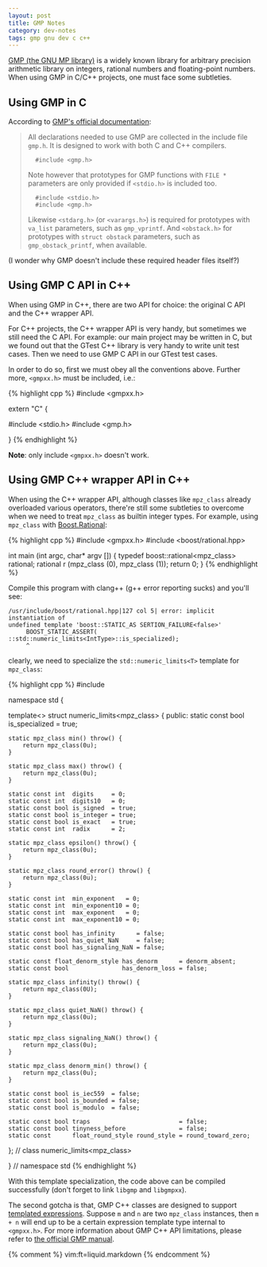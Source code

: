 ```yaml
---
layout: post
title: GMP Notes
category: dev-notes
tags: gmp gnu dev c c++
---
```


[GMP (the GNU MP library)][gmp-home] is a widely known library for arbitrary
precision arithmetic library on integers, rational numbers and floating-point
numbers.  When using GMP in C/C++ projects, one must face some subtleties.

[gmp-home]: http://gmplib.org/index.html

<!-- start -->

## Using GMP in C

According to [GMP's official documentation][gmp-headers]:

>   All declarations needed to use GMP are collected in the include file
>   `gmp.h`.  It is designed to work with both C and C++ compilers.
>
>       #include <gmp.h>
>
>   Note however that prototypes for GMP functions with `FILE *` parameters are
>   only provided if `<stdio.h>` is included too.
>
>       #include <stdio.h>
>       #include <gmp.h>
>
>   Likewise `<stdarg.h>` (or `<varargs.h>`) is required for prototypes with
>   `va_list` parameters, such as `gmp_vprintf`.  And `<obstack.h>` for
>   prototypes with `struct obstack` parameters, such as `gmp_obstack_printf`,
>   when available.

[gmp-headers]: http://gmplib.org/manual/Headers-and-Libraries.html#Headers-and-Libraries

(I wonder why GMP doesn't include these required header files itself?)

## Using GMP C API in C++

When using GMP in C++, there are two API for choice: the original C API and the
C++ wrapper API.

For C++ projects, the C++ wrapper API is very handy, but sometimes we still
need the C API.  For example: our main project may be written in C, but we
found out that the GTest C++ library is very handy to write unit test cases.
Then we need to use GMP C API in our GTest test cases.

In order to do so, first we must obey all the conventions above.  Further more,
`<gmpxx.h>` must be included, i.e.:

{% highlight cpp %}
#include <gmpxx.h>

extern "C" {

#include <stdio.h>
#include <gmp.h>

}
{% endhighlight %}

**Note**: only include `<gmpxx.h>` doesn't work.

## Using GMP C++ wrapper API in C++

When using the C++ wrapper API, although classes like `mpz_class` already
overloaded various operators, there're still some subtleties to overcome when we
need to treat `mpz_class` as builtin integer types.  For example, using
`mpz_class` with [Boost.Rational][boost-rational]:

{% highlight cpp %}
#include <gmpxx.h>
#include <boost/rational.hpp>

int main (int argc, char* argv [])
{
    typedef boost::rational<mpz_class> rational;
    rational r (mpz_class (0), mpz_class (1));
    return 0;
}
{% endhighlight %}

Compile this program with clang++ (g++ error reporting sucks) and you'll see:

    /usr/include/boost/rational.hpp|127 col 5| error: implicit instantiation of
    undefined template 'boost::STATIC_AS SERTION_FAILURE<false>'
         BOOST_STATIC_ASSERT( ::std::numeric_limits<IntType>::is_specialized);
         ^

clearly, we need to specialize the `std::numeric_limits<T>` template for
`mpz_class`:

{% highlight cpp %}
#include <limits>

namespace std {

template<>
struct numeric_limits<mpz_class> {
public:
    static const bool is_specialized = true;

    static mpz_class min() throw() {
        return mpz_class(0u);
    }

    static mpz_class max() throw() {
        return mpz_class(0u);
    }

    static const int  digits     = 0;
    static const int  digits10   = 0;
    static const bool is_signed  = true;
    static const bool is_integer = true;
    static const bool is_exact   = true;
    static const int  radix      = 2;

    static mpz_class epsilon() throw() {
        return mpz_class(0u);
    }

    static mpz_class round_error() throw() {
        return mpz_class(0u);
    }

    static const int  min_exponent   = 0;
    static const int  min_exponent10 = 0;
    static const int  max_exponent   = 0;
    static const int  max_exponent10 = 0;

    static const bool has_infinity      = false;
    static const bool has_quiet_NaN     = false;
    static const bool has_signaling_NaN = false;

    static const float_denorm_style has_denorm      = denorm_absent;
    static const bool               has_denorm_loss = false;

    static mpz_class infinity() throw() {
        return mpz_class(0U);
    }

    static mpz_class quiet_NaN() throw() {
        return mpz_class(0u);
    }

    static mpz_class signaling_NaN() throw() {
        return mpz_class(0u);
    }

    static mpz_class denorm_min() throw() {
        return mpz_class(0u);
    }

    static const bool is_iec559  = false;
    static const bool is_bounded = false;
    static const bool is_modulo  = false;

    static const bool traps                         = false;
    static const bool tinyness_before               = false;
    static const      float_round_style round_style = round_toward_zero;

};  //  class numeric_limits<mpz_class>

}   //  namespace std
{% endhighlight %}

With this template specialization, the code above can be compiled successfully
(don't forget to link `libgmp` and `libgmpxx`).

The second gotcha is that, GMP C++ classes are designed to support [templated
expressions][temp-expr].  Suppose `m` and `n` are two `mpz_class` instances,
then `m + n` will end up to be a certain expression template type internal to
`<gmpxx.h>`.  For more information about GMP C++ API limitations, please refer
to [the official GMP manual][gmpxx-limits].

[boost-rational]: http://www.boost.org/doc/libs/1_50_0/libs/rational/
[temp-expr]: http://en.wikipedia.org/wiki/Expression_templates
[gmpxx-limits]: http://gmplib.org/manual/C_002b_002b-Interface-Limitations.html#C_002b_002b-Interface-Limitations

<!-- end -->

{% comment %}
vim:ft=liquid.markdown
{% endcomment %}
